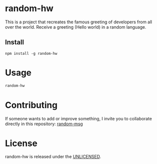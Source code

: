 # random-hw

This is a project that recreates the famous greeting of developers from all over the world. Receive a greeting (Hello world) in a random language.

## Install

```npm
npm install -g random-hw
```

# Usage

```bash
random-hw
```

# Contributing
If someone wants to add or improve something, I invite you to collaborate directly in this repository: [random-msg](https://github.com/platzi/npm-random-hw)

# License
random-hw is released under the [UNLICENSED](https://opensource.org/licenses/UNLICENSED).

